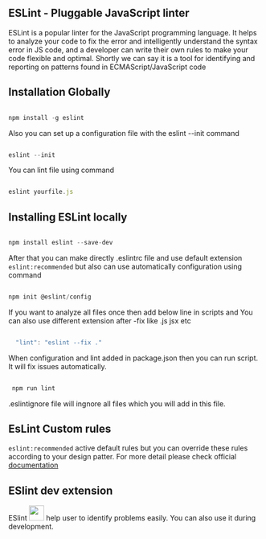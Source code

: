 ## ESLint - Pluggable JavaScript linter

ESLint is a popular linter for the JavaScript programming language. It helps to analyze your code to fix the error and intelligently understand the syntax error in JS code, and a developer can write their own rules to make your code flexible and optimal. Shortly we can say it is a tool for identifying and reporting on patterns found in ECMAScript/JavaScript code

## Installation Globally

```js

npm install -g eslint

```

Also you can set up a configuration file with the eslint --init command

```js

eslint --init

```

You can lint file using command

```js

eslint yourfile.js

```

## Installing ESLint locally

```js

npm install eslint --save-dev

```

After that you can make directly .eslintrc file and use default extension `eslint:recommended` but also can use automatically configuration using command

```js

npm init @eslint/config

```

If you want to analyze all files once then add below line in scripts
and You can also use different extension after -fix like .js jsx etc

```js

  "lint": "eslint --fix ."

```

When configuration and lint added in package.json then you can run script. It will fix issues automatically.

```js

 npm run lint

```

.eslintignore file will ingnore all files which you will add in this file.

## EsLint Custom rules

`eslint:recommended` active default rules but you can override these rules according to your design patter.
For more detail please check official [documentation](https://eslint.org/docs/rules/)

## ESlint dev extension

ESlint <img src="https://dbaeumer.gallerycdn.vsassets.io/extensions/dbaeumer/vscode-eslint/2.2.3/1642067257652/Microsoft.VisualStudio.Services.Icons.Default" width="30"> help user to identify problems easily. You can also use it during development.
